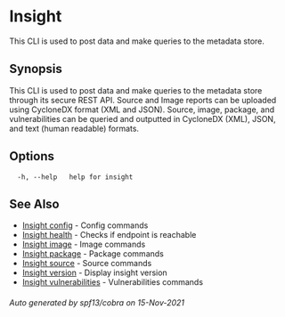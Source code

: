 # Insight

This CLI is used to post data and make queries to the metadata store.

## Synopsis

This CLI is used to post data and make queries to the metadata store through its secure REST API.
Source and Image reports can be uploaded using CycloneDX format (XML and JSON).
Source, image, package, and vulnerabilities can be queried and outputted in CycloneDX (XML), JSON, and text (human readable) formats.

## Options

```
  -h, --help   help for insight
```

## See Also

* [Insight config](insight_config.md)	 - Config commands
* [Insight health](insight_health.md)	 - Checks if endpoint is reachable
* [Insight image](insight_image.md)	 - Image commands
* [Insight package](insight_package.md)	 - Package commands
* [Insight source](insight_source.md)	 - Source commands
* [Insight version](insight_version.md)	 - Display insight version
* [Insight vulnerabilities](insight_vulnerabilities.md)	 - Vulnerabilities commands

###### Auto generated by spf13/cobra on 15-Nov-2021
